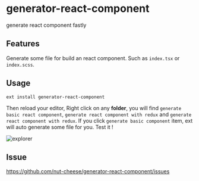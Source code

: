 # generator-react-component

generate react component fastly

## Features

Generate some file for build an react component. Such as `index.tsx` or `index.scss`.


## Usage

`ext install generator-react-component`

Then reload your editor, Right click on any **folder**, you will find `generate basic react component`, `generate react component with redux` and `generate react component with redux`. If you click `generate basic component` item, ext will auto generate some file for you. Test it !

![explorer](https://image.ibb.co/cSnz06/Wechat_IMG101.jpg)

## Issue

https://github.com/nut-cheese/generator-react-component/issues